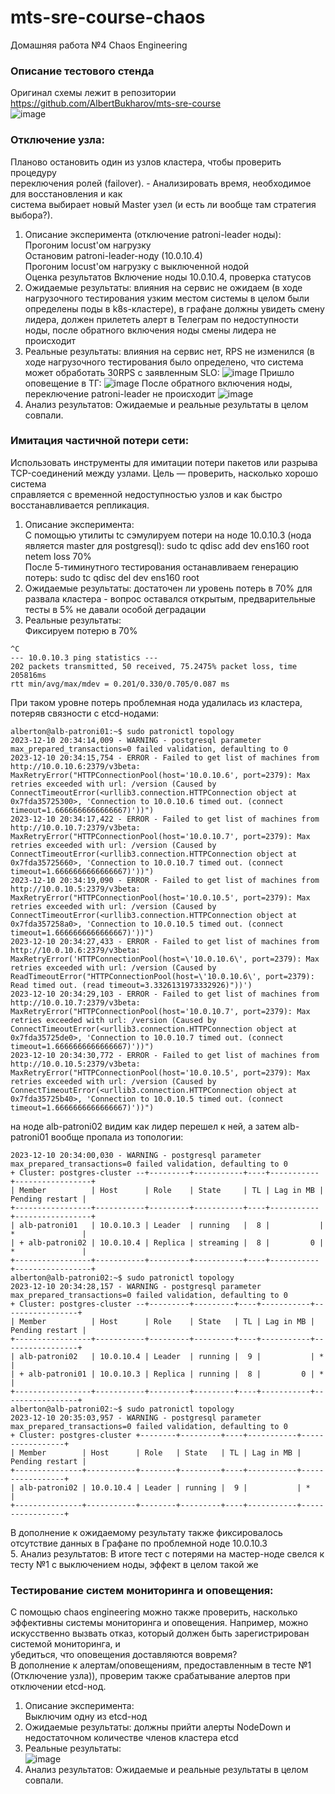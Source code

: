 # mts-sre-course-chaos
Домашняя работа №4 Chaos Engineering
### Описание тестового стенда 
Оригинал схемы лежит в репозитории https://github.com/AlbertBukharov/mts-sre-course  
![image](https://github.com/AlbertBukharov/mts-sre-course-chaos/assets/81142061/e3d5fa8a-e7d8-430d-8bf7-90faf9029018)

### Отключение узла: 
Планово остановить один из узлов кластера, чтобы проверить процедуру  
переключения ролей (failover). - Анализировать время, необходимое для восстановления и как  
система выбирает новый Master узел (и есть ли вообще там стратегия выбора?).  

1. Описание эксперимента (отключение patroni-leader ноды):  
  Прогоним locust'ом нагрузку  
  Остановим patroni-leader-ноду (10.0.10.4)  
  Прогоним locust'ом нагрузку с выключенной нодой  
  Оценка результатов
  Включение ноды 10.0.10.4, проверка статусов
2. Ожидаемые результаты: влияния на сервис не ожидаем (в ходе нагрузочного тестирования узким местом системы в целом были определены поды в k8s-кластере), в графане должны увидеть смену лидера, должен прилететь алерт в Телеграм по недоступности ноды, после обратного включения ноды смены лидера не происходит
3. Реальные результаты: влияния на сервис нет, RPS не изменился (в ходе нагрузочного тестирования было определено, что система может обработать 30RPS с заявленным SLO:
![image](https://github.com/AlbertBukharov/mts-sre-course-chaos/assets/81142061/4182b523-dace-4f02-bf66-d02683577aca)
Пришло оповещение в ТГ:
![image](https://github.com/AlbertBukharov/mts-sre-course-chaos/assets/81142061/610448ec-0672-486d-8f43-1c949de69047)
После обратного включения ноды, переключение patroni-leader не происходит
![image](https://github.com/AlbertBukharov/mts-sre-course-chaos/assets/81142061/91118d8c-5146-4e1e-8ec2-6ec0503ff5aa)
4. Анализ результатов: Ожидаемые и реальные результаты в целом совпали.

### Имитация частичной потери сети: 
Использовать инструменты для имитации потери пакетов или разрыва TCP-соединений между узлами. Цель — проверить, насколько хорошо система  
справляется с временной недоступностью узлов и как быстро восстанавливается репликация.  
1. Описание эксперимента:  
С помощью утилиты tc сэмулируем потери на ноде 10.0.10.3 (нода является master для postgresql): sudo tc qdisc add dev ens160 root netem loss 70%  
После 5-тиминутного тестирования останавливаем генерацию потерь: sudo tc qdisc del dev ens160 root 
3. Ожидаемые результаты: достаточен ли уровень потерь в 70% для развала кластера - вопрос оставался открытым, предварительные тесты в 5% не давали особой деградации  
4. Реальные результаты:  
Фиксируем потерю в 70%  
```64 bytes from 10.0.10.3: icmp_seq=202 ttl=64 time=0.413 ms
^C
--- 10.0.10.3 ping statistics ---
202 packets transmitted, 50 received, 75.2475% packet loss, time 205816ms
rtt min/avg/max/mdev = 0.201/0.330/0.705/0.087 ms
```
При таком уровне потерь проблемная нода удалилась из кластера, потеряв связности с etcd-нодами:  
```
alberton@alb-patroni01:~$ sudo patronictl topology
2023-12-10 20:34:14,009 - WARNING - postgresql parameter max_prepared_transactions=0 failed validation, defaulting to 0
2023-12-10 20:34:15,754 - ERROR - Failed to get list of machines from http://10.0.10.6:2379/v3beta: MaxRetryError("HTTPConnectionPool(host='10.0.10.6', port=2379): Max retries exceeded with url: /version (Caused by ConnectTimeoutError(<urllib3.connection.HTTPConnection object at 0x7fda35725300>, 'Connection to 10.0.10.6 timed out. (connect timeout=1.6666666666666667)'))")
2023-12-10 20:34:17,422 - ERROR - Failed to get list of machines from http://10.0.10.7:2379/v3beta: MaxRetryError("HTTPConnectionPool(host='10.0.10.7', port=2379): Max retries exceeded with url: /version (Caused by ConnectTimeoutError(<urllib3.connection.HTTPConnection object at 0x7fda35725660>, 'Connection to 10.0.10.7 timed out. (connect timeout=1.6666666666666667)'))")
2023-12-10 20:34:19,090 - ERROR - Failed to get list of machines from http://10.0.10.5:2379/v3beta: MaxRetryError("HTTPConnectionPool(host='10.0.10.5', port=2379): Max retries exceeded with url: /version (Caused by ConnectTimeoutError(<urllib3.connection.HTTPConnection object at 0x7fda357258a0>, 'Connection to 10.0.10.5 timed out. (connect timeout=1.6666666666666667)'))")
2023-12-10 20:34:27,433 - ERROR - Failed to get list of machines from http://10.0.10.6:2379/v3beta: MaxRetryError('HTTPConnectionPool(host=\'10.0.10.6\', port=2379): Max retries exceeded with url: /version (Caused by ReadTimeoutError("HTTPConnectionPool(host=\'10.0.10.6\', port=2379): Read timed out. (read timeout=3.3326131973332926)"))')
2023-12-10 20:34:29,103 - ERROR - Failed to get list of machines from http://10.0.10.7:2379/v3beta: MaxRetryError("HTTPConnectionPool(host='10.0.10.7', port=2379): Max retries exceeded with url: /version (Caused by ConnectTimeoutError(<urllib3.connection.HTTPConnection object at 0x7fda35725de0>, 'Connection to 10.0.10.7 timed out. (connect timeout=1.6666666666666667)'))")
2023-12-10 20:34:30,772 - ERROR - Failed to get list of machines from http://10.0.10.5:2379/v3beta: MaxRetryError("HTTPConnectionPool(host='10.0.10.5', port=2379): Max retries exceeded with url: /version (Caused by ConnectTimeoutError(<urllib3.connection.HTTPConnection object at 0x7fda35725b40>, 'Connection to 10.0.10.5 timed out. (connect timeout=1.6666666666666667)'))")
```
на ноде alb-patroni02 видим как лидер перешел к ней, а затем alb-patroni01 вообще пропала из топологии:  
```alberton@alb-patroni02:~$ sudo patronictl topology
2023-12-10 20:34:00,030 - WARNING - postgresql parameter max_prepared_transactions=0 failed validation, defaulting to 0
+ Cluster: postgres-cluster --+---------+-----------+----+-----------+-----------------+
| Member          | Host      | Role    | State     | TL | Lag in MB | Pending restart |
+-----------------+-----------+---------+-----------+----+-----------+-----------------+
| alb-patroni01   | 10.0.10.3 | Leader  | running   |  8 |           | *               |
| + alb-patroni02 | 10.0.10.4 | Replica | streaming |  8 |         0 | *               |
+-----------------+-----------+---------+-----------+----+-----------+-----------------+
alberton@alb-patroni02:~$ sudo patronictl topology
2023-12-10 20:34:28,157 - WARNING - postgresql parameter max_prepared_transactions=0 failed validation, defaulting to 0
+ Cluster: postgres-cluster --+---------+---------+----+-----------+-----------------+
| Member          | Host      | Role    | State   | TL | Lag in MB | Pending restart |
+-----------------+-----------+---------+---------+----+-----------+-----------------+
| alb-patroni02   | 10.0.10.4 | Leader  | running |  9 |           | *               |
| + alb-patroni01 | 10.0.10.3 | Replica | running |  8 |         0 | *               |
+-----------------+-----------+---------+---------+----+-----------+-----------------+
alberton@alb-patroni02:~$ sudo patronictl topology
2023-12-10 20:35:03,957 - WARNING - postgresql parameter max_prepared_transactions=0 failed validation, defaulting to 0
+ Cluster: postgres-cluster +--------+---------+----+-----------+-----------------+
| Member        | Host      | Role   | State   | TL | Lag in MB | Pending restart |
+---------------+-----------+--------+---------+----+-----------+-----------------+
| alb-patroni02 | 10.0.10.4 | Leader | running |  9 |           | *               |
+---------------+-----------+--------+---------+----+-----------+-----------------+
```
В дополнение к ожидаемому результату также фиксировалось отсутствие данных в Графане по проблемной ноде 10.0.10.3   
5. Анализ результатов: В итоге тест с потерями на мастер-ноде свелся к тесту №1 с выключением ноды, эффект в целом такой же
 
### Тестирование систем мониторинга и оповещения: 
С помощью chaos engineering можно также проверить, насколько эффективны системы мониторинга и оповещения. Например, можно искусственно вызвать отказ, который должен быть зарегистрирован системой мониторинга, и  
убедиться, что оповещения доставляются вовремя?  
В дополнение к алертам/оповещениям, предоставленным в тесте №1 (Отключение узла)), проверим также срабатывание алертов при отключении etcd-нод.
1. Описание эксперимента:  
  Выключим одну из etcd-нод  
2. Ожидаемые результаты: должны прийти алерты NodeDown и недостаточном количестве членов кластера etcd  
3. Реальные результаты:  
![image](https://github.com/AlbertBukharov/mts-sre-course-chaos/assets/81142061/2a2e2cbb-e94c-4e9c-bf14-93110edd1350)
4. Анализ результатов: Ожидаемые и реальные результаты в целом совпали.

